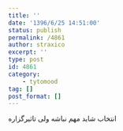 ```yaml
---
title: ''
date: '1396/6/25 14:51:00'
status: publish
permalink: /4861
author: straxico
excerpt: ''
type: post
id: 4861
category:
    - tytomood
tag: []
post_format: []
---
```

انتخاب شاید مهم نباشه ولی تاثیرگزاره